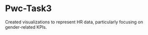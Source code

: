 # Pwc-Task3
Created visualizations to represent HR data, particularly focusing on gender-related KPIs. 
